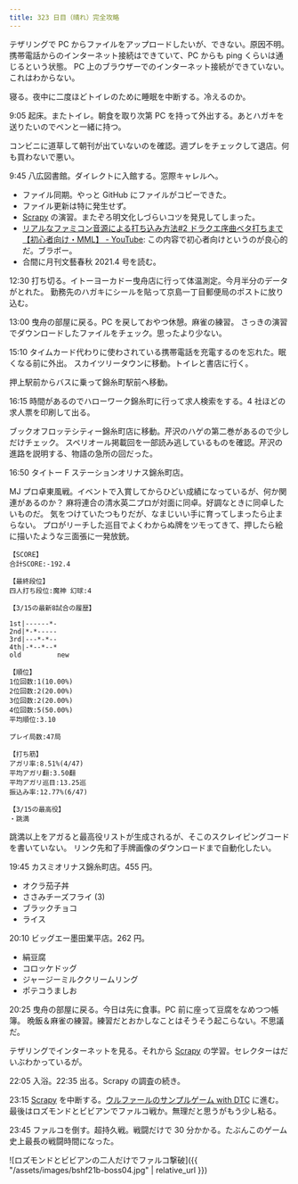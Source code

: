 ```yaml
---
title: 323 日目（晴れ）完全攻略
---
```


テザリングで PC からファイルをアップロードしたいが、できない。原因不明。
携帯電話からのインターネット接続はできていて、PC からも ping くらいは通じるという状態。
PC 上のブラウザーでのインターネット接続ができていない。これはわからない。

寝る。夜中に二度ほどトイレのために睡眠を中断する。冷えるのか。

9:05 起床。またトイレ。朝食を取り次第 PC を持って外出する。あとハガキを送りたいのでペンと一緒に持つ。

コンビニに道草して朝刊が出ていないのを確認。週プレをチェックして退店。何も買わないで悪い。

9:45 八広図書館。ダイレクトに入館する。窓際キャレルへ。

* ファイル同期。やっと GitHub にファイルがコピーできた。
* ファイル更新は特に発生せず。
* [Scrapy] の演習。またぞろ明文化しづらいコツを発見してしまった。
* [リアルなファミコン音源による打ち込み方法&#x23;2 ドラクエ序曲ベタ打ちまで【初心者向け・MML】 - YouTube](https://www.youtube.com/watch?v=12K3VYm8vrg):
  この内容で初心者向けというのが良心的だ。ブラボー。
* 合間に月刊文藝春秋 2021.4 号を読む。

12:30 打ち切る。イトーヨーカドー曳舟店に行って体温測定。今月半分のデータがとれた。
勤務先のハガキにシールを貼って京島一丁目郵便局のポストに放り込む。

13:00 曳舟の部屋に戻る。PC を戻しておやつ休憩。麻雀の練習。
さっきの演習でダウンロードしたファイルをチェック。思ったより少ない。

15:10 タイムカード代わりに使わされている携帯電話を充電するのを忘れた。眠くなる前に外出。
スカイツリータウンに移動。トイレと書店に行く。

押上駅前からバスに乗って錦糸町駅前へ移動。

16:15 時間があるのでハローワーク錦糸町に行って求人検索をする。4 社ほどの求人票を印刷して出る。

ブックオフロッテシティー錦糸町店に移動。芹沢のハゲの第二巻があるので少しだけチェック。
スペリオール掲載回を一部読み逃しているものを確認。芹沢の進路を説明する、物語の急所の回だった。

16:50 タイトー F ステーションオリナス錦糸町店。

MJ プロ卓東風戦。イベントで入賞してからひどい成績になっているが、何か関連があるのか？
麻将連合の清水英二プロが対面に同卓。好調なときに同卓したいものだ。
気をつけていたつもりだが、なまじいい手に育ってしまったら止まらない。
プロがリーチした巡目でよくわからぬ牌をツモってきて、押したら絵に描いたような三面張に一発放銃。

```text
【SCORE】
合計SCORE:-192.4

【最終段位】
四人打ち段位:魔神 幻球:4

【3/15の最新8試合の履歴】

1st|------*-
2nd|*-*-----
3rd|---*-*--
4th|-*--*--*
old         new

【順位】
1位回数:1(10.00%)
2位回数:2(20.00%)
3位回数:2(20.00%)
4位回数:5(50.00%)
平均順位:3.10

プレイ局数:47局

【打ち筋】
アガリ率:8.51%(4/47)
平均アガリ翻:3.50翻
平均アガリ巡目:13.25巡
振込み率:12.77%(6/47)

【3/15の最高役】
・跳満
```

跳満以上をアガると最高役リストが生成されるが、そこのスクレイピングコードを書いていない。
リンク先和了手牌画像のダウンロードまで自動化したい。

19:45 カスミオリナス錦糸町店。455 円。

* オクラ茄子丼
* ささみチーズフライ (3)
* ブラックチョコ
* ライス

20:10 ビッグエー墨田業平店。262 円。

* 絹豆腐
* コロッケドッグ
* ジャージーミルククリームリング
* ポテコうましお

20:25 曳舟の部屋に戻る。今日は先に食事。PC 前に座って豆腐をなめつつ帳簿。
晩飯＆麻雀の練習。練習だとおかしなことはそうそう起こらない。不思議だ。

テザリングでインターネットを見る。それから [Scrapy] の学習。セレクターはだいぶわかっているが。

22:05 入浴。22:35 出る。Scrapy の調査の続き。

23:15 [Scrapy] を中断する。[ウルファールのサンプルゲーム with DTC][bshf21b] に進む。
最後はロズモンドとビビアンでファルコ戦か。無理だと思うがもう少し粘る。

23:45 ファルコを倒す。超持久戦。戦闘だけで 30 分かかる。たぶんこのゲーム史上最長の戦闘時間になった。

![ロズモンドとビビアンの二人だけでファルコ撃破]({{ "/assets/images/bshf21b-boss04.jpg" | relative_url }})

[bshf21b]: https://wodifes.net/game/show/446
[scrapy]: https://scrapy.org/
